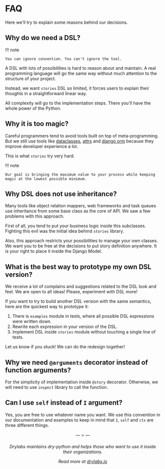 # FAQ

Here we'll try to explain some reasons behind our decisions.

## Why do we need a DSL?

!!! note

    You can ignore convention. You can't ignore the tool.

A DSL with lots of possibilities is hard to reason about and maintain. A
real programming language will go the same way without much attention to
the structure of your project.

Instead, we want `stories` DSL so limited, it forces users to explain
their thoughts in a straightforward linear way.

All complexity will go to the implementation steps. There you'll have
the whole power of the Python.

## Why it is too magic?

Careful programmers tend to avoid tools built on top of
meta-programming. But we still use tools like
[dataclasses](https://docs.python.org/3/library/dataclasses.html),
[attrs](https://www.attrs.org/) and [django
orm](https://docs.djangoproject.com/en/dev/topics/db/) because they
improve developer experience a lot.

This is what `stories` try very hard.

!!! note

    Our goal is bringing the maximum value to your process while keeping
    magic at the lowest possible minimum.

## Why DSL does not use inheritance?

Many tools like object relation mappers, web frameworks and task queues
use inheritance from some base class as the core of API. We saw a few
problems with this approach.

First of all, you tend to put your business logic inside this
subclasses. Fighting this evil was the initial idea behind `stories`
library.

Also, this approach restricts your possibilities to manage your own
classes. We want you to be free at the decisions to put story definition
anywhere. It is your right to place it inside the Django Model.

## What is the best way to prototype my own DSL version?

We receive a lot of complains and suggestions related to the DSL look
and feel. We are open to all ideas! Please, experiment with DSL more!

If you want to try to build another DSL version with the same semantics,
here are the quickest way to prototype it:

1. There is `examples` module in tests, where all possible DSL
   expressions were written down.
2. Rewrite each expression in your version of the DSL.
3. Implement DSL inside `stories` module without touching a single
   line of tests.

Let us know if you stuck! We can do the redesign together!

## Why we need `@arguments` decorator instead of function arguments?

For the simplicity of implementation inside `@story` decorator.
Otherwise, we will need to use `inspect` library to call the function.

## Can I use `self` instead of `I` argument?

Yes, you are free to use whatever name you want. We use this convention
in our documentation and examples to keep in mind that `I`, `self` and
`ctx` are three different things.

<p align="center">&mdash; ⭐️ &mdash;</p>
<p align="center"><i>Drylabs maintains dry-python and helps those who want to use it inside their organizations.</i></p>
<p align="center"><i>Read more at <a href="https://drylabs.io">drylabs.io</a></i></p>
